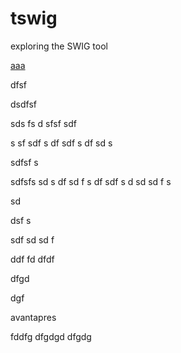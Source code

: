 # tswig
exploring the SWIG tool

[aaa](#aaa)


dfsf

dsdfsf

sds
fs
d
sfsf
sdf

s
sf
sdf
s
df
sdf
s
df
sd
s

sdfsf
s

sdfsfs
sd
s
df
sd
f
s
df
sdf
s
d
sd
sd
f
s

sd

dsf
s

sdf
sd
sd
f

ddf
fd
dfdf

dfgd

dgf

avant<a id="aaa"></a>apres

fddfg
dfgdgd
dfgdg



